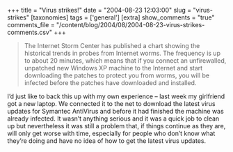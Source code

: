 +++
title = "Virus strikes!"
date = "2004-08-23 12:03:00"
slug = "virus-strikes"
[taxonomies]
tags = ['general']
[extra]
show_comments = "true"
comments_file = "/content/blog/2004/08/2004-08-23-virus-strikes-comments.csv"
+++

> The Internet Storm Center has published a chart showing the historical trends in probes from Internet worms. The frequency is up to about 20 minutes, which means that if you connect an unfirewalled, unpatched new Windows XP machine to the Internet and start downloading the patches to protect you from worms, you will be infected before the patches have downloaded and installed.

I’d just like to back this up with my own experience – last week my girlfriend got a new laptop. We connected it to the net to download the latest virus updates for Symantec AntiVirus and before it had finished the machine was already infected. It wasn’t anything serious and it was a quick job to clean up but nevertheless it was still a problem that, if things continue as they are, will only get worse with time, especially for people who don’t know what they’re doing and have no idea of how to get the latest virus updates.
